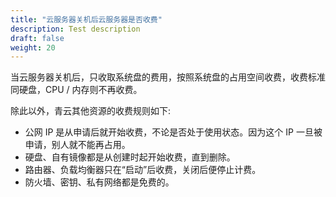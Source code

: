 ```yaml
---
title: "云服务器关机后云服务器是否收费"
description: Test description
draft: false
weight: 20
---
```


当云服务器关机后，只收取系统盘的费用，按照系统盘的占用空间收费，收费标准同硬盘，CPU / 内存则不再收费。

除此以外，青云其他资源的收费规则如下:

*   公网 IP 是从申请后就开始收费，不论是否处于使用状态。因为这个 IP 一旦被申请，别人就不能再占用。
*   硬盘、自有镜像都是从创建时起开始收费，直到删除。
*   路由器、负载均衡器只在“启动”后收费，关闭后便停止计费。
*   防火墙、密钥、私有网络都是免费的。


